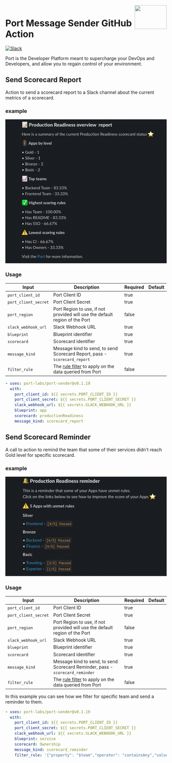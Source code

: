 <img align="right" width="100" height="74" src="https://user-images.githubusercontent.com/8277210/183290025-d7b24277-dfb4-4ce1-bece-7fe0ecd5efd4.svg" />

# Port Message Sender GitHub Action

[![Slack](https://img.shields.io/badge/Slack-4A154B?style=for-the-badge&logo=slack&logoColor=white)](https://join.slack.com/t/devex-community/shared_invite/zt-1bmf5621e-GGfuJdMPK2D8UN58qL4E_g)

Port is the Developer Platform meant to supercharge your DevOps and Developers, and allow you to regain control of your environment.


## Send Scorecard Report

Action to send a scorecard report to a Slack channel about the current metrics of a scorecard.

### example

 ![Scorecard Report](docs/assets/scorecard-report.png)

### Usage

| Input                | Description                                                                                              | Required | Default |
|----------------------|----------------------------------------------------------------------------------------------------------|----------| ------- |
| `port_client_id`     | Port Client ID                                                                                           | true     | |
| `port_client_secret` | Port Client Secret                                                                                       | true     | |
| `port_region`        | Port Region to use, if not provided will use the default region of the Port                        | false    | |
| `slack_webhook_url`  | Slack Webhook URL                                                                                        | true     | |
| `blueprint`          | Blueprint identifier                                                                                     | true     | |
| `scorecard`          | Scorecard identifier                                                                                     | true     | |
| `message_kind`       | Message kind to send, to send Scorecard Report, pass - `scorecard_report`                                | true     | |
| `filter_rule`        | The [rule filter](https://docs.getport.io/search-and-query/#rules) to apply on the data queried from Port | false    | |

```yaml
- uses: port-labs/port-sender@v0.1.19
  with:
    port_client_id: ${{ secrets.PORT_CLIENT_ID }}
    port_client_secret: ${{ secrets.PORT_CLIENT_SECRET }}
    slack_webhook_url: ${{ secrets.SLACK_WEBHOOK_URL }}
    blueprint: app
    scorecard: productionReadiness
    message_kind: scorecard_report
```

## Send Scorecard Reminder

A call to action to remind the team that some of their services didn't reach Gold level for specific scorecard.

### example

 ![Scorecard Reminder](docs/assets/scorecard-reminder.png)

### Usage

| Input                | Description                                                                   | Required | Default |
|----------------------|-------------------------------------------------------------------------------|----------| ------- |
| `port_client_id`     | Port Client ID                                                                | true     | |
| `port_client_secret` | Port Client Secret                                                            | true     | |
| `port_region`        | Port Region to use, if not provided will use the default region of the Port | false    | |
| `slack_webhook_url`  | Slack Webhook URL                                                             | true     | |
| `blueprint`          | Blueprint identifier                                                          | true     | |
| `scorecard`          | Scorecard identifier                                                          | true     | |
| `message_kind`       | Message kind to send, to send Scorecard Reminder, pass - `scorecard_reminder` | true     | |
| `filter_rule`        | The [rule filter](https://docs.getport.io/search-and-query/#rules) to apply on the data queried from Port | false    | |

In this example you can see how we filter for specific team and send a reminder to them.

```yaml
- uses: port-labs/port-sender@v0.1.19
  with:
    port_client_id: ${{ secrets.PORT_CLIENT_ID }}
    port_client_secret: ${{ secrets.PORT_CLIENT_SECRET }}
    slack_webhook_url: ${{ secrets.SLACK_WEBHOOK_URL }}
    blueprint: service
    scorecard: Ownership
    message_kind: scorecard_reminder
    filter_rule: '{"property": "$team","operator": "containsAny","value": ["Backend"]}'
```